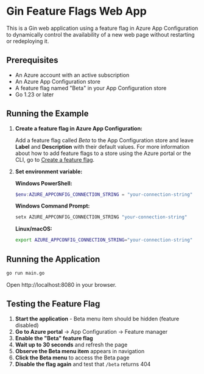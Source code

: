 # Gin Feature Flags Web App

This is a Gin web application using a feature flag in Azure App Configuration to dynamically control the availability of a new web page without restarting or redeploying it.

## Prerequisites

- An Azure account with an active subscription
- An Azure App Configuration store
- A feature flag named "Beta" in your App Configuration store
- Go 1.23 or later

## Running the Example

1. **Create a feature flag in Azure App Configuration:**

   Add a feature flag called *Beta* to the App Configuration store and leave **Label** and **Description** with their default values. For more information about how to add feature flags to a store using the Azure portal or the CLI, go to [Create a feature flag](https://learn.microsoft.com/azure/azure-app-configuration/manage-feature-flags?tabs=azure-portal#create-a-feature-flag).
   
2. **Set environment variable:**

   **Windows PowerShell:**
   ```powershell
   $env:AZURE_APPCONFIG_CONNECTION_STRING = "your-connection-string"
   ```

   **Windows Command Prompt:**
   ```cmd
   setx AZURE_APPCONFIG_CONNECTION_STRING "your-connection-string"
   ```

   **Linux/macOS:**
   ```bash
   export AZURE_APPCONFIG_CONNECTION_STRING="your-connection-string"
   ```

## Running the Application

```bash
go run main.go
```

Open http://localhost:8080 in your browser.

## Testing the Feature Flag

1. **Start the application** - Beta menu item should be hidden (feature disabled)
2. **Go to Azure portal** → App Configuration → Feature manager
3. **Enable the "Beta" feature flag**
4. **Wait up to 30 seconds** and refresh the page
5. **Observe the Beta menu item** appears in navigation
6. **Click the Beta menu** to access the Beta page
7. **Disable the flag again** and test that `/beta` returns 404
